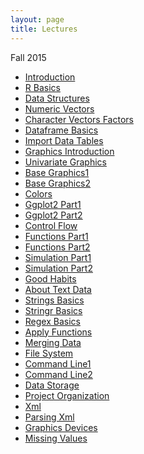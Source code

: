 ```yaml
---
layout: page
title: Lectures
---
```


Fall 2015

<ul>
	<li><a href="../slides/01-introduction/01-introduction.pdf" target="_blank">Introduction</a></li>
	<li><a href="../slides/02-R-basics/02-R-basics.pdf" target="_blank">R Basics</a></li>
	<li><a href="../slides/03-data-structures/03-data-structures.pdf" target="_blank">Data Structures</a></li>
	<li><a href="../slides/04-numeric-vectors/04-numeric-vectors.pdf" target="_blank">Numeric Vectors</a></li>
	<li><a href="../slides/05-character-vectors-factors/05-character-vectors-factors.pdf" target="_blank">Character Vectors Factors</a></li>
	<li><a href="../slides/06-dataframe-basics/06-dataframe-basics.pdf" target="_blank">Dataframe Basics</a></li>
	<li><a href="../slides/07-import-data-tables/07-import-data-tables.pdf" target="_blank">Import Data Tables</a></li>
	<li><a href="../slides/08-graphics-introduction/08-graphics-introduction.pdf" target="_blank">Graphics Introduction</a></li>
	<li><a href="../slides/09-univariate-graphics/09-univariate-graphics.pdf" target="_blank">Univariate Graphics</a></li>
	<li><a href="../slides/10-base-graphics1/10-base-graphics1.pdf" target="_blank">Base Graphics1</a></li>
	<li><a href="../slides/11-base-graphics2/11-base-graphics2.pdf" target="_blank">Base Graphics2</a></li>
	<li><a href="../slides/12-colors/12-colors.pdf" target="_blank">Colors</a></li>
	<li><a href="../slides/13-ggplot2-part1/13-ggplot2-part1.pdf" target="_blank">Ggplot2 Part1</a></li>
	<li><a href="../slides/14-ggplot2-part2/14-ggplot2-part2.pdf" target="_blank">Ggplot2 Part2</a></li>
	<li><a href="../slides/15-control-flow/15-control-flow.pdf" target="_blank">Control Flow</a></li>
	<li><a href="../slides/16-functions-part1/16-functions-part1.pdf" target="_blank">Functions Part1</a></li>
	<li><a href="../slides/17-functions-part2/17-functions-part2.pdf" target="_blank">Functions Part2</a></li>
	<li><a href="../slides/18-simulation-part1/18-simulation-part1.pdf" target="_blank">Simulation Part1</a></li>
	<li><a href="../slides/19-simulation-part2/19-simulation-part2.pdf" target="_blank">Simulation Part2</a></li>
	<li><a href="../slides/20-good-habits/20-good-habits.pdf" target="_blank">Good Habits</a></li>
	<li><a href="../slides/21-about-text-data/21-about-text-data.pdf" target="_blank">About Text Data</a></li>
	<li><a href="../slides/22-strings-basics/22-strings-basics.pdf" target="_blank">Strings Basics</a></li>
	<li><a href="../slides/23-stringr-basics/23-stringr-basics.pdf" target="_blank">Stringr Basics</a></li>
	<li><a href="../slides/24-regex-basics/24-regex-basics.pdf" target="_blank">Regex Basics</a></li>
	<li><a href="../slides/25-apply-functions/25-apply-functions.pdf" target="_blank">Apply Functions</a></li>
	<li><a href="../slides/26-merging-data/26-merging-data.pdf" target="_blank">Merging Data</a></li>
	<li><a href="../slides/27-file-system/27-file-system.pdf" target="_blank">File System</a></li>
	<li><a href="../slides/28-command-line1/28-command-line1.pdf" target="_blank">Command Line1</a></li>
	<li><a href="../slides/29-command-line2/29-command-line2.pdf" target="_blank">Command Line2</a></li>
	<li><a href="../slides/30-data-storage/30-data-storage.pdf" target="_blank">Data Storage</a></li>
	<li><a href="../slides/31-project-organization/31-project-organization.pdf" target="_blank">Project Organization</a></li>
	<li><a href="../slides/32-xml/32-xml.pdf" target="_blank">Xml</a></li>
	<li><a href="../slides/33-parsing-xml/33-parsing-xml.pdf" target="_blank">Parsing Xml</a></li>
	<li><a href="../slides/34-graphics-devices/34-graphics-devices.pdf" target="_blank">Graphics Devices</a></li>
	<li><a href="../slides/35-missing-values/35-missing-values.pdf" target="_blank">Missing Values</a></li>
</ul>
